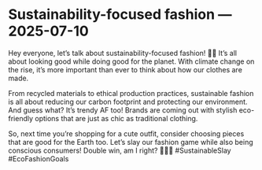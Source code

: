 # Sustainability-focused fashion — 2025-07-10

Hey everyone, let’s talk about sustainability-focused fashion! 🌿👗 It’s all about looking good while doing good for the planet. With climate change on the rise, it’s more important than ever to think about how our clothes are made. 

From recycled materials to ethical production practices, sustainable fashion is all about reducing our carbon footprint and protecting our environment. And guess what? It’s trendy AF too! Brands are coming out with stylish eco-friendly options that are just as chic as traditional clothing. 

So, next time you’re shopping for a cute outfit, consider choosing pieces that are good for the Earth too. Let’s slay our fashion game while also being conscious consumers! Double win, am I right? 💁‍♀️💚 #SustainableSlay #EcoFashionGoals
